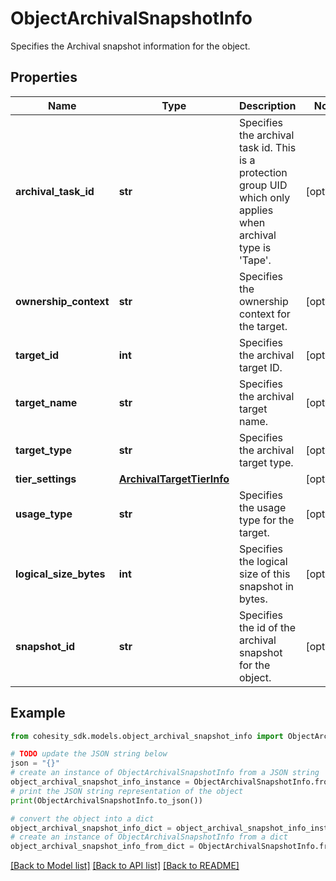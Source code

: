 # ObjectArchivalSnapshotInfo

Specifies the Archival snapshot information for the object.

## Properties

Name | Type | Description | Notes
------------ | ------------- | ------------- | -------------
**archival_task_id** | **str** | Specifies the archival task id. This is a protection group UID which only applies when archival type is &#39;Tape&#39;. | [optional] 
**ownership_context** | **str** | Specifies the ownership context for the target. | [optional] 
**target_id** | **int** | Specifies the archival target ID. | [optional] 
**target_name** | **str** | Specifies the archival target name. | [optional] 
**target_type** | **str** | Specifies the archival target type. | [optional] 
**tier_settings** | [**ArchivalTargetTierInfo**](ArchivalTargetTierInfo.md) |  | [optional] 
**usage_type** | **str** | Specifies the usage type for the target. | [optional] 
**logical_size_bytes** | **int** | Specifies the logical size of this snapshot in bytes. | [optional] 
**snapshot_id** | **str** | Specifies the id of the archival snapshot for the object. | [optional] 

## Example

```python
from cohesity_sdk.models.object_archival_snapshot_info import ObjectArchivalSnapshotInfo

# TODO update the JSON string below
json = "{}"
# create an instance of ObjectArchivalSnapshotInfo from a JSON string
object_archival_snapshot_info_instance = ObjectArchivalSnapshotInfo.from_json(json)
# print the JSON string representation of the object
print(ObjectArchivalSnapshotInfo.to_json())

# convert the object into a dict
object_archival_snapshot_info_dict = object_archival_snapshot_info_instance.to_dict()
# create an instance of ObjectArchivalSnapshotInfo from a dict
object_archival_snapshot_info_from_dict = ObjectArchivalSnapshotInfo.from_dict(object_archival_snapshot_info_dict)
```
[[Back to Model list]](../README.md#documentation-for-models) [[Back to API list]](../README.md#documentation-for-api-endpoints) [[Back to README]](../README.md)


